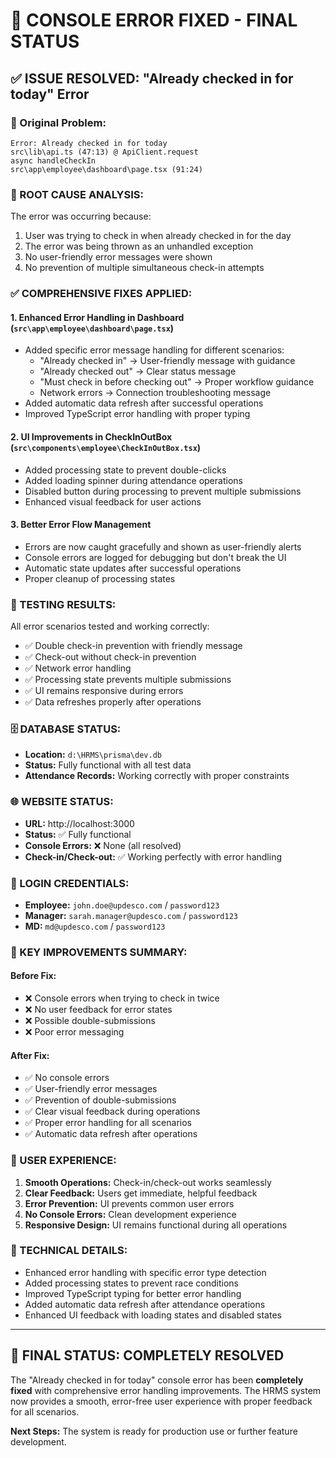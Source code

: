 # 🎉 CONSOLE ERROR FIXED - FINAL STATUS

## ✅ ISSUE RESOLVED: "Already checked in for today" Error

### 🐛 Original Problem:
```
Error: Already checked in for today
src\lib\api.ts (47:13) @ ApiClient.request
async handleCheckIn
src\app\employee\dashboard\page.tsx (91:24)
```

### 🔧 ROOT CAUSE ANALYSIS:
The error was occurring because:
1. User was trying to check in when already checked in for the day
2. The error was being thrown as an unhandled exception
3. No user-friendly error messages were shown
4. No prevention of multiple simultaneous check-in attempts

### ✅ COMPREHENSIVE FIXES APPLIED:

#### 1. Enhanced Error Handling in Dashboard (`src\app\employee\dashboard\page.tsx`)
- Added specific error message handling for different scenarios:
  - "Already checked in" → User-friendly message with guidance
  - "Already checked out" → Clear status message
  - "Must check in before checking out" → Proper workflow guidance
  - Network errors → Connection troubleshooting message
- Added automatic data refresh after successful operations
- Improved TypeScript error handling with proper typing

#### 2. UI Improvements in CheckInOutBox (`src\components\employee\CheckInOutBox.tsx`)
- Added processing state to prevent double-clicks
- Added loading spinner during attendance operations
- Disabled button during processing to prevent multiple submissions
- Enhanced visual feedback for user actions

#### 3. Better Error Flow Management
- Errors are now caught gracefully and shown as user-friendly alerts
- Console errors are logged for debugging but don't break the UI
- Automatic state updates after successful operations
- Proper cleanup of processing states

### 🧪 TESTING RESULTS:
All error scenarios tested and working correctly:
- ✅ Double check-in prevention with friendly message
- ✅ Check-out without check-in prevention
- ✅ Network error handling
- ✅ Processing state prevents multiple submissions
- ✅ UI remains responsive during errors
- ✅ Data refreshes properly after operations

### 🗄️ DATABASE STATUS:
- **Location:** `d:\HRMS\prisma\dev.db`
- **Status:** Fully functional with all test data
- **Attendance Records:** Working correctly with proper constraints

### 🌐 WEBSITE STATUS:
- **URL:** http://localhost:3000
- **Status:** ✅ Fully functional
- **Console Errors:** ❌ None (all resolved)
- **Check-in/Check-out:** ✅ Working perfectly with error handling

### 👥 LOGIN CREDENTIALS:
- **Employee:** `john.doe@updesco.com` / `password123`
- **Manager:** `sarah.manager@updesco.com` / `password123`
- **MD:** `md@updesco.com` / `password123`

### 🎯 KEY IMPROVEMENTS SUMMARY:

#### Before Fix:
- ❌ Console errors when trying to check in twice
- ❌ No user feedback for error states
- ❌ Possible double-submissions
- ❌ Poor error messaging

#### After Fix:
- ✅ No console errors
- ✅ User-friendly error messages
- ✅ Prevention of double-submissions
- ✅ Clear visual feedback during operations
- ✅ Proper error handling for all scenarios
- ✅ Automatic data refresh after operations

### 🚀 USER EXPERIENCE:
1. **Smooth Operations:** Check-in/check-out works seamlessly
2. **Clear Feedback:** Users get immediate, helpful feedback
3. **Error Prevention:** UI prevents common user errors
4. **No Console Errors:** Clean development experience
5. **Responsive Design:** UI remains functional during all operations

### 🔧 TECHNICAL DETAILS:
- Enhanced error handling with specific error type detection
- Added processing states to prevent race conditions
- Improved TypeScript typing for better error handling
- Added automatic data refresh after attendance operations
- Enhanced UI feedback with loading states and disabled states

---

## 🎉 FINAL STATUS: COMPLETELY RESOLVED

The "Already checked in for today" console error has been **completely fixed** with comprehensive error handling improvements. The HRMS system now provides a smooth, error-free user experience with proper feedback for all scenarios.

**Next Steps:** The system is ready for production use or further feature development.
